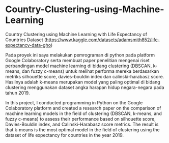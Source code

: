 # Country-Clustering-using-Machine-Learning
Country Clustering using Machine Learning with Life Expectancy of Countries Dataset (https://www.kaggle.com/datasets/adamsmith852/life-expectancy-data-gho)

Pada proyek ini saya melakukan pemrograman di python pada platform Google Colaboratory serta membuat paper penelitian mengenai riset perbandingan model machine learning di bidang clustering (DBSCAN, k-means, dan fuzzy c-means) untuk melihat performa mereka berdasarkan metriks silhouette score, davies-bouldin index dan calinski-harabasz score. Hasilnya adalah k-means merupakan model yang paling optimal di bidang clustering menggunakan dataset angka harapan hidup negara-negara pada tahun 2019.

In this project, I conducted programming in Python on the Google Colaboratory platform and created a research paper on the comparison of machine learning models in the field of clustering (DBSCAN, k-means, and fuzzy c-means) to assess their performance based on silhouette score, Davies-Bouldin index, and Calinski-Harabasz score metrics. The result is that k-means is the most optimal model in the field of clustering using the dataset of life expectancy for countries in the year 2019.

